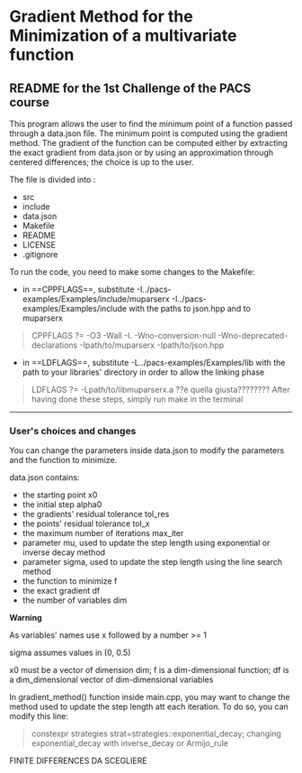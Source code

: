 # Gradient Method for the Minimization of a multivariate function

##  README for the 1st Challenge of the PACS course

This program allows the user to find the minimum point of a function passed through a data.json file. 
The minimum point is computed using the gradient method. The gradient of the function can be computed either by extracting the exact gradient from data.json or by using an approximation through centered differences; the choice is up to the user.  


The file is divided into :
- src 
- include
- data.json
- Makefile
- README
- LICENSE
- .gitignore  



To run the code, you need to make some changes to the Makefile:
- in ==CPPFLAGS==, substitute -I../pacs-examples/Examples/include/muparserx -I../pacs-examples/Examples/include with the paths to json.hpp and to muparserx
> CPPFLAGS ?= -O3 -Wall -I. -Wno-conversion-null -Wno-deprecated-declarations -Ipath/to/muparserx -Ipath/to/json.hpp
- in ==LDFLAGS==, substitute -L../pacs-examples/Examples/lib with the path to your libraries' directory in order to allow the linking phase
> LDFLAGS ?= -Lpath/to/libmuparserx.a         ??è quella giusta????????
After having done these steps, simply run make in the terminal


-----------------


### User's choices and changes ###

You can change the parameters inside data.json to modify the parameters and the function to minimize.

data.json contains:
- the starting point x0
- the initial step alpha0
- the gradients' residual tolerance tol_res
- the points' residual tolerance tol_x
- the maximum number of iterations max_iter
- parameter mu, used to update the step length using exponential or inverse decay method
- parameter sigma, used to update the step length using the line search method
- the function to minimize f
- the exact gradient df
- the number of variables dim

**Warning**

As variables' names use x followed by a number >= 1

sigma assumes values in (0, 0.5)

x0 must be a vector of dimension dim; f is a dim-dimensional function; df is a dim_dimensional vector of dim-dimensional variables


In gradient_method() function inside main.cpp, you may want to change the method used to update the step length att each iteration. To do so, you can modify this line:
> constexpr strategies strat=strategies::exponential_decay;
changing exponential_decay with inverse_decay or Armijo_rule

FINITE DIFFERENCES DA SCEGLIERE